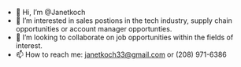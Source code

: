 - 👋 Hi, I’m @Janetkoch
- 👀 I’m interested in sales postions in the tech industry, supply chain opportunities or account manager opportunties.
- 💞️ I’m looking to collaborate on job opportunities within the fields of interest.
- 📫 How to reach me: janetkoch33@gmail.com or (208) 971-6386

<!---
Janetkoch/Janetkoch is a ✨ special ✨ repository because its `README.md` (this file) appears on your GitHub profile.
You can click the Preview link to take a look at your changes.
--->
